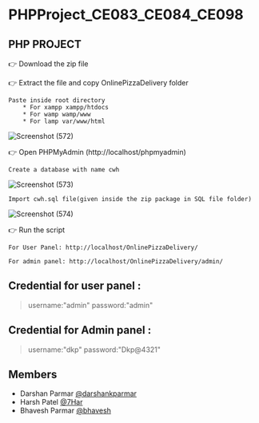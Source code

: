 # PHPProject_CE083_CE084_CE098

## PHP PROJECT

👉 Download the zip file

👉 Extract the file and copy OnlinePizzaDelivery folder

    Paste inside root directory
        * For xampp xampp/htdocs 
        * For wamp wamp/www
        * For lamp var/www/html

![Screenshot (572)](https://user-images.githubusercontent.com/67963288/112586842-8406c300-8e22-11eb-9fd2-03fdf37e5e5c.png)

👉 Open PHPMyAdmin (http://localhost/phpmyadmin)

    Create a database with name cwh
    
   ![Screenshot (573)](https://user-images.githubusercontent.com/67963288/112588501-81599d00-8e25-11eb-809b-a67962a6a4f9.png)
    
    Import cwh.sql file(given inside the zip package in SQL file folder)
   
   ![Screenshot (574)](https://user-images.githubusercontent.com/67963288/112588592-af3ee180-8e25-11eb-93db-eb30a4f7f765.png)

👉 Run the script 

    For User Panel: http://localhost/OnlinePizzaDelivery/
    
    For admin panel: http://localhost/OnlinePizzaDelivery/admin/
    
## Credential for user panel :

> username:"admin" 
> password:"admin"
    
 ## Credential for Admin panel :

> username:"dkp"
> password:"Dkp@4321"

## Members
* Darshan Parmar [@darshankparmar](https://github.com/darshankparmar)
* Harsh Patel [@7Har](https://github.com/7Har)
* Bhavesh Parmar [@bhavesh](https://github.com/Blparmar007)

